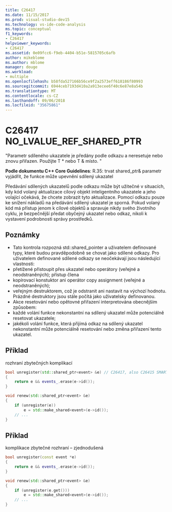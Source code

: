 ```yaml
---
title: C26417
ms.date: 11/15/2017
ms.prod: visual-studio-dev15
ms.technology: vs-ide-code-analysis
ms.topic: conceptual
f1_keywords:
- C26417
helpviewer_keywords:
- C26417
ms.assetid: 0e09fcc6-f9eb-4404-b51e-5815705c6afb
author: mikeblome
ms.author: mblome
manager: douge
ms.workload:
- multiple
ms.openlocfilehash: b58fda527166b56ce9f2a2573eff618186f80993
ms.sourcegitcommit: 6944ceb7193d410a2a913ecee6f40c6e87e8a54b
ms.translationtype: MT
ms.contentlocale: cs-CZ
ms.lasthandoff: 09/06/2018
ms.locfileid: "35675861"
---
```

# <a name="c26417-nolvaluerefsharedptr"></a>C26417 NO_LVALUE_REF_SHARED_PTR
"Parametr sdíleného ukazatele je předány podle odkazu a neresetuje nebo znovu přiřazen. Použijte T * nebo T & místo. "

**Podle dokumentu C++ Core Guidelines**: R.35: trvat shared_ptr<widget>& parametr vyjádřit, že funkce může upevnění sdílený ukazatel

Předávání sdílených ukazatelů podle odkazu může být užitečné v situacích, kdy kód volaný aktualizace cílový objekt inteligentního ukazatele a jeho volající očekává, že chcete zobrazit tyto aktualizace. Pomocí odkazu pouze ke snížení nákladů na předávání sdílený ukazatel je sporná. Pokud volaný kód má přístup jenom k cílové objektů a spravuje nikdy svého životního cyklu, je bezpečnější předat obyčejný ukazatel nebo odkaz, nikoli k vystavení podrobnosti správy prostředků.

## <a name="remarks"></a>Poznámky
-  Tato kontrola rozpozná std::shared_pointer a uživatelem definované typy, které budou pravděpodobně se chovat jako sdílené odkazy. Pro uživatelem definované sdílené odkazy se neočekávají jsou následující vlastnosti:
-  přetížené přistoupit přes ukazatel nebo operátory (veřejné a neodstraněných); přístup člena
-  kopírovací konstuktor ani operátor copy assignment (veřejné a neodstraněných);
-  veřejným destruktorem, což je odstranit ani nastavit na výchozí hodnotu. Prázdné destruktory jsou stále počítá jako uživatelsky definovanou.
-  Akce resetování nebo opětovné přiřazení interpretována obecnějším způsobem:
-  každé volání funkce nekonstantní na sdílený ukazatel může potenciálně resetovat ukazatele;
-  jakékoli volání funkce, která přijímá odkaz na sdílený ukazatel nekonstantní může potenciálně resetování nebo změna přiřazení tento ukazatel.

## <a name="example"></a>Příklad
rozhraní zbytečných komplikací

```cpp
bool unregister(std::shared_ptr<event> &e) // C26417, also C26415 SMART_PTR_NOT_NEEDED
{
    return e && events_.erase(e->id());
}

void renew(std::shared_ptr<event> &e)
{
    if (unregister(e))
        e = std::make_shared<event>(e->id());
    // ...
}
```

## <a name="example"></a>Příklad
komplikace zbytečné rozhraní – zjednodušená

```cpp
bool unregister(const event *e)
{
    return e && events_.erase(e->id());
}

void renew(std::shared_ptr<event> &e)
{
    if (unregister(e.get()))
        e = std::make_shared<event>(e->id());
    // ...
}
```

